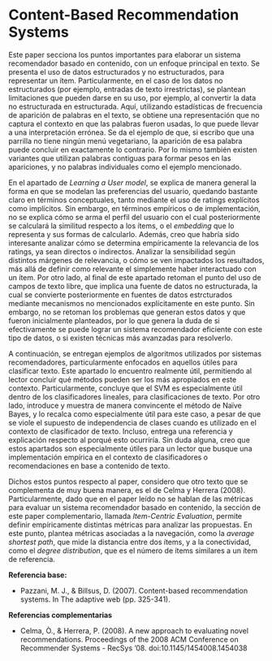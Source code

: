 # Content-Based Recommendation Systems

Este paper secciona los puntos importantes para elaborar un sistema recomendador basado en contenido, con un enfoque principal en texto.
Se presenta el uso de datos estructurados y no estructurados, para representar un ítem. 
Particularmente, en el caso de los datos no estructurados (por ejemplo, entradas de texto irrestrictas), se plantean limitaciones 
que pueden darse en su uso, por ejemplo, al convertir la data no estructurada en estructurada. 
Aquí, utilizando estadísticas de frecuencia de aparición de palabras en el texto, se obtiene una representación que no captura el contexto en que las palabras fueron usadas, lo que puede llevar a una interpretación errónea.
Se da el ejemplo de que, si escribo que una parrilla no tiene ningún menú vegetariano, la aparición de esa palabra puede concluir en exactamente lo contrario. 
Por lo mismo también existen variantes que utilizan palabras contiguas para formar pesos en las apariciones, y no palabras individuales como el ejemplo mencionado.

En el apartado de *Learning a User model*, se explica de manera general la forma en que se modelan las preferencias del usuario, quedando bastante claro en términos 
conceptuales, tanto mediante el uso de ratings explícitos como implícitos. Sin embargo, en términos empíricos o de implementación, no se explica cómo se arma el perfil del 
usuario con el cual posteriormente se calculará la similitud respecto a los ítems, o el *embedding* que lo representa y sus formas de calcularlo. 
Además, creo que habría sido interesante analizar cómo se determina empíricamente la relevancia de los ratings, ya sean directos o indirectos. 
Analizar la sensibilidad según distintos márgenes de relevancia, o cómo se ven impactados los resultados, más allá de definir como relevante el simplemente haber 
interactuado con un ítem.
Por otro lado, al final de este apartado retoman el punto del uso de campos de texto libre, que implica una fuente de datos no estructurada, la cual se convierte posteriormente en fuentes de datos estrcturados mediante mecanismos no mencionados explícitamente en este punto. 
Sin embargo, no se retoman los problemas que generan estos datos y que fueron inicialmente planteados, por lo que genera la duda de si efectivamente se puede lograr un sistema recomendador eficiente con este tipo de datos, 
o si existen técnicas más avanzadas para resolverlo.

A continuación, se entregan ejemplos de algoritmos utilizados por sistemas recomendadores, particularmente enfocados en aquellos útiles para clasificar texto. 
Este apartado lo encuentro realmente útil, permitiendo al lector concluir qué métodos pueden ser los más apropiados en este contexto. 
Particularmente, concluye que el SVM es especialmente útil dentro de los clasificadores lineales, para clasificaciones de texto. 
Por otro lado, introduce y muestra de manera convincente el método de Naïve Bayes, y lo recalca como especialmente útil para este caso, 
a pesar de que se viole el supuesto de independencia de clases cuando es utilizado en el contexto de clasificador de texto. 
Incluso, entrega una referencia y explicación respecto al porqué esto ocurriría. 
Sin duda alguna, creo que estos apartados son especialmente útiles para un lector que busque una implementación empírica en el contexto de clasificadores o recomendaciones en base a contenido de texto.

Dichos estos puntos respecto al paper, considero que otro texto que se complementa de muy buena manera, es el de Celma y Herrera (2008). Particularmente, dado que en el paper leído no se hablan de las métricas para evaluar un sistema recomendador basado en contenido, la sección de este paper complementario, llamada *Item-Centric Evaluation*, permite definir empíricamente distintas métricas para analizar las propuestas. En este punto, plantea métricas asociadas a la navegación, como la *average shortest path*, que mide la distancia entre dos ítems, y a la conectividad, como el *degree distribution*, que es el número de ítems similares a un ítem de referencia. 

**Referencia base:** 
- Pazzani, M. J., & Billsus, D. (2007). Content-based recommendation systems. In The adaptive web (pp. 325-341).

**Referencias complementarias**
- Celma, Ò., & Herrera, P. (2008). A new approach to evaluating novel recommendations. Proceedings of the 2008 ACM Conference on Recommender Systems - RecSys  ’08. doi:10.1145/1454008.1454038 
